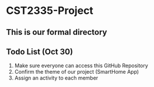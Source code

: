 # CST2335-Project
## This is our formal directory
## Todo List (Oct 30)
  <ol>
    <li>Make sure everyone can access this GitHub Repository</li>
    <li>Confirm the theme of our project (SmartHome App)</li>
    <li>Assign an activity to each member</li>
  </ol>
